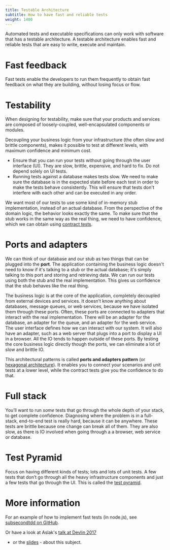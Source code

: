 ```yaml
---
title: Testable Architecture
subtitle: How to have fast and reliable tests
weight: 1400
---
```


Automated tests and executable specifications can only work with software that has a testable architecture.
A testable architecture enables fast and reliable tests that are easy to write, execute and maintain.

# Fast feedback
Fast tests enable the developers to run them frequently to obtain fast feedback on what they are building, without
losing focus or flow.

# Testability
When designing for testability, make sure that your products and services are composed of loosely-coupled,
well-encapsulated components or modules.

Decoupling your business logic from your infrastructure (the often slow and brittle components),
makes it possible to test at different levels, with maximum confidence and minimum cost.

* Ensure that you can run your tests without going through the user interface (UI). They are slow, brittle, expensive,
and hard to fix. Do not depend solely on UI tests.
* Running tests against a database makes tests slow. We need to make sure the database is in the expected state before
each test in order to make the tests behave consistently.
This will ensure that tests don't interfere with each other and can be executed in any order.

We want most of our tests to use some kind of in-memory stub implementation, instead of an actual database.
From the perspective of the domain logic, the behavior looks exactly the same.
To make sure that the stub works in the same way as the real thing, we need to have confidence, which we can obtain using [contract tests](https://martinfowler.com/bliki/IntegrationContractTest.html).

# Ports and adapters
We can think of our database and our stub as two things that can be plugged into the **port**.
The application containing the business logic doesn't need to know if it's talking to a stub or the actual database; it's simply talking to this port
and storing and retrieving data. We can run our tests using both the stub and the real implementation. This gives us confidence that the stub behaves like the real thing.

The business logic is at the core of the application, completely decoupled
from external devices and services. It doesn’t know anything about databases, message queues,
or web services, because we have isolated them through these ports. Often,
these ports are connected to adapters that interact with the real implementation.
There will be an adapter for the database, an adapter for the queue, and an adapter for the web service.
The user interface defines how we can interact with our system. It will also have an adapter, such as
a web server that plugs into a port to display a UI in a browser. All the IO tends to happen outside of these ports.
By testing the core business logic directly though the ports, we can eliminate a lot of slow and brittle IO.

This architectural patterns is called **ports and adapters pattern** (or [hexagonal architecture](https://web.archive.org/web/20180822100852/http://alistair.cockburn.us/Hexagonal+architecture)).
It enables you to connect your scenarios and unit tests at a lower level, while the contract tests give you the confidence to do that.

# Full stack
You’ll want to run *some* tests that go through the whole depth of your stack, to get complete confidence.
Diagnosing where the problem is in a full-stack, end-to-end test is really hard, because it can be anywhere.
These tests are brittle because one change can break all of them. They are also slow,
as there is IO involved when going through a a browser, web service or database.

# Test Pyramid
Focus on having different kinds of tests; lots and lots of unit tests.
A few tests that don’t go through all the heavy infrastructure components and just a few tests that go through the UI.
This is called the [test pyramid](https://martinfowler.com/bliki/TestPyramid.html).

# More information

For an example of how to implement fast tests (in node.js), see [subsecondtdd on GitHub](https://github.com/subsecondtdd/todo-subsecond).

Or have a look at Aslak's [talk at Devlin 2017](https://skillsmatter.com/skillscasts/9971-testable-software-architecture-with-aslak-hellesoy)
- or the [slides](https://speakerdeck.com/aslakhellesoy/testable-architecture-devlin-2017) - about this subject.
